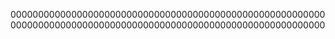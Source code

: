
000000000000000000000000000000000000000000000000000000000000000000000000000000000000000000000000000000000000000000






















